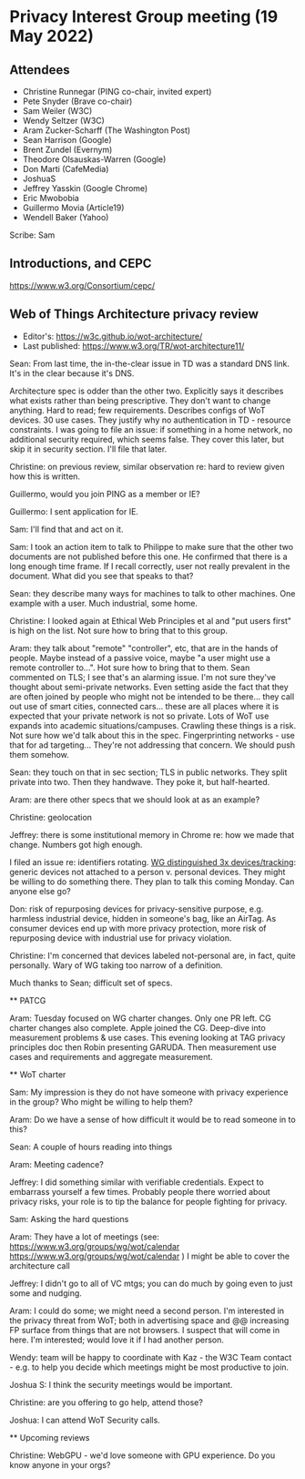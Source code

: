 # Privacy Interest Group meeting (19 May 2022)

## Attendees 

* Christine Runnegar (PING co-chair, invited expert)
* Pete Snyder (Brave co-chair)
* Sam Weiler (W3C)
* Wendy Seltzer (W3C)
* Aram Zucker-Scharff (The Washington Post)
* Sean Harrison (Google)
* Brent Zundel (Evernym)
* Theodore Olsauskas-Warren (Google)
* Don Marti (CafeMedia)
* JoshuaS
* Jeffrey Yasskin (Google Chrome)
* Eric Mwobobia
* Guillermo Movia (Article19)
* Wendell Baker (Yahoo)

Scribe: Sam

## Introductions, and CEPC

https://www.w3.org/Consortium/cepc/

## Web of Things Architecture privacy review

* Editor's: https://w3c.github.io/wot-architecture/
* Last published: https://www.w3.org/TR/wot-architecture11/

Sean: From last time, the in-the-clear issue in TD was a standard DNS link.  It's in the clear because it's DNS. 

Architecture spec is odder than the other two.  Explicitly says it describes what exists rather than being prescriptive.  They don't want to change anything.  Hard to read; few requirements.  Describes configs of WoT devices.  30 use cases.  They justify why no authentication in TD - resource constraints.  I was going to file an issue: if something in a home network, no additional security required, which seems false.  They cover this later, but skip it in security section.  I'll file that later.

Christine: on previous review, similar observation re: hard to review given how this is written.

Guillermo, would you join PING as a member or IE?

Guillermo: I sent application for IE.

Sam: I'll find that and act on it.

Sam: I took an action item to talk to Philippe to make sure that the other two documents are not published before this one. He confirmed that there is a long enough time frame. If I recall correctly, user not really prevalent in the document. What did you see that speaks to that?

Sean: they describe many ways for machines to talk to other machines.  One example with a user.  Much industrial, some home.  

Christine: I looked again at Ethical Web Principles et al and "put users first" is high on the list.  Not sure how to bring that to this group.

Aram: they talk about "remote" "controller", etc, that are in the hands of people.  Maybe instead of a passive voice, maybe "a user might use a remote controller to...".  Hot sure how to bring that to them.  Sean commented on TLS; I see that's an alarming issue.  I'm not sure they've thought about semi-private networks.  Even setting aside the fact that they are often joined by people who might not be intended to be there... they call out use of smart cities, connected cars...  these are all places where it is expected that your private network is not so private.  Lots of WoT use expands into academic situations/campuses.  Crawling these things is a risk.  Not sure how we'd talk about this in the spec.  Fingerprinting networks - use that for ad targeting...  They're not addressing that concern.  We should push them somehow.

Sean: they touch on that in sec section; TLS in public networks.  They split private into two.  Then they handwave.  They poke it, but half-hearted.  

Aram: are there other specs that we should look at as an example?

Christine: geolocation

Jeffrey: there is some institutional memory in Chrome re: how we made that change.  Numbers got high enough.

I filed an issue re: identifiers rotating.  [WG distinguished 3x devices/tracking](https://github.com/w3c/wot-thing-description/issues/1497#issuecomment-1129857998): generic devices not attached to a person v. personal devices.  They might be willing to do something there.  They plan to talk this coming Monday.  Can anyone else go?


Don: risk of repurposing devices for privacy-sensitive purpose, e.g. harmless industrial device, hidden in someone's bag, like an AirTag.  As consumer devices end up with more privacy protection, more risk of repurposing device with industrial use for privacy violation.  

Christine: I'm concerned that devices labeled not-personal are, in fact, quite personally.  Wary of WG taking too narrow of a definition.

Much thanks to Sean; difficult set of specs.  


** PATCG

Aram: Tuesday focused on WG charter changes.  Only one PR left.  CG charter changes also complete.  Apple joined the CG.  Deep-dive into measurement problems & use cases.  This evening looking at TAG privacy principles doc then Robin presenting GARUDA.  Then measurement use cases and requirements and aggregate measurement.  

** WoT charter

Sam: My impression is they do not have someone with privacy experience in the group? Who might be willing to help them?

Aram: Do we have a sense of how difficult it would be to read someone in to this?

Sean: A couple of hours reading into things

Aram: Meeting cadence?

Jeffrey: I did something similar with verifiable credentials. Expect to embarrass yourself a few times. Probably people there worried about privacy risks, your role is to tip the balance for people fighting for privacy.

Sam: Asking the hard questions

Aram: They have a lot of meetings (see: https://www.w3.org/groups/wg/wot/calendar https://www.w3.org/groups/wg/wot/calendar ) I might be able to cover the architecture call

Jeffrey: I didn't go to all of VC mtgs; you can do much by going even to just some and nudging.  

Aram: I could do some; we might need a second person.  I'm interested in the privacy threat from WoT; both in advertising space and @@ increasing FP surface from things that are not browsers.  I suspect that will come in here.  I'm interested; would love it if I had another person.

Wendy: team will be happy to coordinate with Kaz - the W3C Team contact - e.g. to help you decide which meetings might be most productive to join. 

Joshua S: I think the security meetings would be important.

Christine: are you offering to go help, attend those?  

Joshua: I can attend WoT Security calls.

** Upcoming reviews

Christine: WebGPU - we'd love someone with GPU experience.  Do you know anyone in your orgs?


